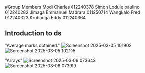 #Group Members
Modi Charles 012240378
Simon Lodule paulino 012240282
Jimaga Emmanuel Madrara 011250714
Wangkalo Fred 012240323
Kruhanga Eddy 012240364




## Introduction to ds
"Average marks obtained."
![Screenshot 2025-03-05 101902](https://github.com/user-attachments/assets/7d60e7d4-9202-46bb-b253-85996ec2f853)
![Screenshot 2025-03-05 102105](https://github.com/user-attachments/assets/3ba3b2af-2278-47bc-904f-de9363d9f7e9)

"Arrays"
![Screenshot 2025-03-06 073643](https://github.com/user-attachments/assets/89586304-8d46-40a2-92e1-deaea4625d4f)
![Screenshot 2025-03-06 073919](https://github.com/user-attachments/assets/c7b0d03f-2c63-435d-a1b3-d5ea10992759)
